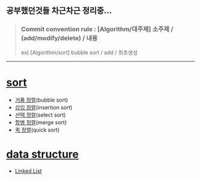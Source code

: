 공부했던것들 차근차근 정리중...        
---------------------------------------
> ### Commit convention rule : [Algorithm/대주제] 소주제 / (add/modify/delete) / 내용
> ex) [Algorithm/sort] bubble sort / add / 최초생성
--------------------------------------- 

  
# [sort](https://github.com/thdrlcks784/Algorithm/tree/main/sort)
  * [거품 정렬](https://github.com/thdrlcks784/Algorithm/tree/main/sort/bubble_sort)(bubble sort)  
  * [삽입 정렬](https://github.com/thdrlcks784/Algorithm/tree/main/sort/insertion_sort)(insertion sort)  
  * [선택 정렬](https://github.com/thdrlcks784/Algorithm/tree/main/sort/select_sort)(select sort)  
  * [합병 정렬](https://github.com/thdrlcks784/Algorithm/tree/main/sort/merge_sort)(merge sort)  
  * [퀵 정렬](https://github.com/thdrlcks784/Algorithm/tree/main/sort/quick_sort)(quick sort)  
# [data structure](https://github.com/thdrlcks784/Algorithm/tree/main/data_structure)  
  * [Linked List](https://github.com/thdrlcks784/Algorithm/tree/main/data_structure/Linked_List)
